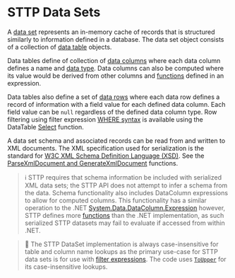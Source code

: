 # STTP Data Sets

A [data set](https://github.com/sttp/goapi/blob/main/sttp/metadata/DataSet.go) represents an in-memory cache of records that is structured similarly to information defined in a database. The data set object consists of a collection of [data table](https://github.com/sttp/goapi/blob/main/sttp/metadata/DataTable.go) objects.

Data tables define of collection of [data columns](https://github.com/sttp/goapi/blob/main/sttp/metadata/DataColumn.go) where each data column defines a name and [data type](https://github.com/sttp/goapi/blob/main/sttp/metadata/DataType.go). Data columns can also be computed where its value would be derived from other columns and [functions](https://sttp.github.io/documentation/filter-expressions/#filter-expression-functions) defined in an expression.

Data tables also define a set of [data rows](https://github.com/sttp/goapi/blob/main/sttp/metadata/DataRow.go) where each data row defines a record of information with a field value for each defined data column. Each field value can be `null` regardless of the defined data column type. Row filtering using filter expression [WHERE syntax](https://sttp.github.io/documentation/filter-expressions/#filtering-syntax) is available using the DataTable [Select](https://github.com/sttp/goapi/blob/main/sttp/data/DataTable.go#L217) function. 

A data set schema and associated records can be read from and written to XML documents. The XML specification used for serialization is the standard for [W3C XML Schema Definition Language (XSD)](https://www.w3.org/TR/xmlschema/). See the [ParseXmlDocument and GenerateXmlDocument](https://github.com/sttp/goapi/blob/main/sttp/metadata/DataSet.go#L140) functions.

> :information_source: STTP requires that schema information be included with serialized XML data sets; the STTP API does not attempt to infer a schema from the data. Schema functionality also includes DataColumn expressions to allow for computed columns. This functionality has a similar operation to the .NET [System.Data.DataColumn.Expression](https://docs.microsoft.com/en-us/dotnet/api/system.data.datacolumn.expression) however, STTP defines more [functions](https://sttp.github.io/documentation/filter-expressions/#filter-expression-functions) than the .NET implementation, as such serialized STTP datasets may fail to evaluate if accessed from within .NET.

> :small_blue_diamond: The STTP DataSet implementation is always case-insensitive for table and column name lookups as the primary use-case for STTP data sets is for use with [filter expressions](https://sttp.github.io/documentation/filter-expressions/). The code uses [`ToUpper`](https://pkg.go.dev/strings#ToUpper) for its case-insensitive lookups.
